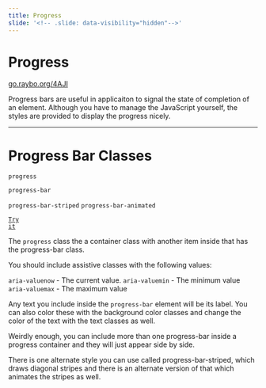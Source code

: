 ```yaml
---
title: Progress
slide: '<!-- .slide: data-visibility="hidden"-->'
---
```


<!-- .slide: data-state="layout-title" class="bg-dark"-->

# Progress

<div class="slide-link"><a href="https://go.raybo.org/4AJI"><i class="fab fa-slideshare"></i> go.raybo.org/4AJI</a></div>

> >

Progress bars are useful in applicaiton to signal the state of completion of an element. Although you have to manage the JavaScript yourself, the styles are provided to display the progress nicely.

---

# Progress Bar Classes

`progress`

`progress-bar`

`progress-bar-striped` `progress-bar-animated`

<a href="https://codepen.io/planetoftheweb/pen/bGgxwbQ?editors=1000" target="_blank"><code class="code-royal">Try it</code></a>

> >

The `progress` class the a container class with another item inside that has the progress-bar class.

You should include assistive classes with the following values:

`aria-valuenow` - The current value.
`aria-valuemin` - The minimum value
`aria-valuemax` - The maximum value

Any text you include inside the `progress-bar` element will be its label. You can also color these with the background color classes and change the color of the text with the text classes as well.

Weirdly enough, you can include more than one progress-bar inside a progress container and they will just appear side by side.

There is one alternate style you can use called progress-bar-striped, which draws diagonal stripes and there is an alternate version of that which animates the stripes as well.
